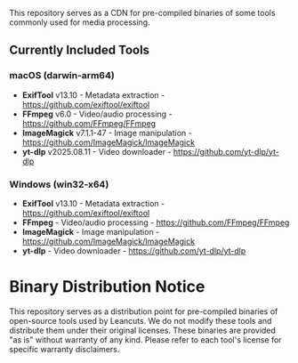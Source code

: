 This repository serves as a CDN for pre-compiled binaries of some tools commonly used for media processing.

## Currently Included Tools

### macOS (darwin-arm64)
- **ExifTool** v13.10 - Metadata extraction - https://github.com/exiftool/exiftool
- **FFmpeg** v6.0 - Video/audio processing - https://github.com/FFmpeg/FFmpeg
- **ImageMagick** v7.1.1-47 - Image manipulation - https://github.com/ImageMagick/ImageMagick
- **yt-dlp** v2025.08.11 - Video downloader - https://github.com/yt-dlp/yt-dlp

### Windows (win32-x64)
- **ExifTool** v13.10 - Metadata extraction - https://github.com/exiftool/exiftool
- **FFmpeg** - Video/audio processing - https://github.com/FFmpeg/FFmpeg
- **ImageMagick** - Image manipulation - https://github.com/ImageMagick/ImageMagick
- **yt-dlp** - Video downloader - https://github.com/yt-dlp/yt-dlp

# Binary Distribution Notice

This repository serves as a distribution point for pre-compiled binaries of open-source tools used by Leancuts. We do not modify these tools and distribute them under their original licenses. These binaries are provided "as is" without warranty of any kind. Please refer to each tool's license for specific warranty disclaimers.
